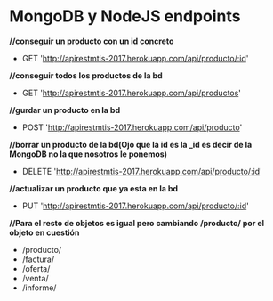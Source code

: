 # MongoDB y NodeJS endpoints

**//conseguir un producto con un id concreto**
* GET 'http://apirestmtis-2017.herokuapp.com/api/producto/:id'

**//conseguir todos los productos de la bd**
* GET 'http://apirestmtis-2017.herokuapp.com/api/productos'

**//gurdar un producto en la bd**
* POST 'http://apirestmtis-2017.herokuapp.com/api/producto'

**//borrar un producto de la bd(Ojo que la id es la _id es decir de la MongoDB no la que nosotros le ponemos)**
* DELETE 'http://apirestmtis-2017.herokuapp.com/api/producto/:id'

**//actualizar un producto que ya esta en la bd**
* PUT  'http://apirestmtis-2017.herokuapp.com/api/producto/:id'

**//Para el resto de objetos es igual pero cambiando /producto/ por el objeto en cuestión**
- /producto/
- /factura/
- /oferta/
- /venta/
- /informe/